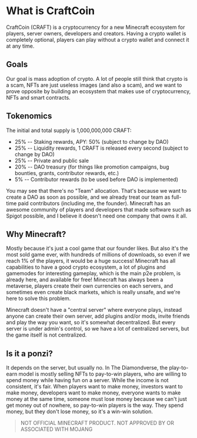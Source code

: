 # What is CraftCoin
CraftCoin (CRAFT) is a cryptocurrency for a new Minecraft ecosystem for
players, server owners, developers and creators. Having a crypto wallet is
completely optional, players can play without a crypto wallet and connect
it at any time.

## Goals
Our goal is mass adoption of crypto. A lot of people still think that
crypto is a scam, NFTs are just useless images (and also a scam), and we
want to prove opposite by building an ecosystem that makes use of
cryptocurrency, NFTs and smart contracts.

## Tokenomics
The initial and total supply is 1,000,000,000 CRAFT:
- 25% -- Staking rewards, APY: 50% (subject to change by DAO)
- 25% -- Liquidity rewards, 1 CRAFT is released every second (subject to
  change by DAO)
- 25% -- Private and public sale
- 20% -- DAO treasury (for things like promotion campaigns, bug bounties,
grants, contributor rewards, etc.)
- 5% -- Contributor rewards (to be used before DAO is implemented)

You may see that there's no "Team" allocation. That's because we want to
create a DAO as soon as possible, and we already treat our team as
full-time paid contributors (including me, the founder). Minecraft has an
awesome community of players and developers that made software such as
Spigot possible, and I believe it doesn't need one company that owns it
all.

## Why Minecraft?
Mostly because it's just a cool game that our founder likes. But also it's
the most sold game ever, with hundreds of millions of downloads, so even if
we reach 1% of the players, it would be a huge success! Minecraft has all
capabilities to have a good crypto ecosystem, a lot of plugins and
gamemodes for interesting gameplay, which is the main p2e problem, is
already here, and available for free! Minecraft has always been a
metaverse, players create their own currencies on each servers, and
sometimes even create black markets, which is really unsafe, and we're here
to solve this problem.

Minecraft doesn't have a "central server" where everyone plays, instead
anyone can create their own server, add plugins and/or mods, invite friends
and play the way you want, so it's somewhat decentralized. But every server
is under admin's control, so we have a lot of centralized servers, but the
game itself is not centralized.

## Is it a ponzi?
It depends on the server, but usually no. In The Diamondverse, the
play-to-earn model is mostly selling NFTs to pay-to-win players, who are
willing to spend money while having fun on a server. While the income is
not consistent, it's fair. When players want to make money, investors want
to make money, developers want to make money, everyone wants to make money
at the same time, someone must lose money because we can't just get money
out of nowhere, so pay-to-win players is the way. They spend money, but
they don't lose money, so it's a win-win solution.

> NOT OFFICIAL MINECRAFT PRODUCT. NOT APPROVED BY OR ASSOCIATED WITH MOJANG
